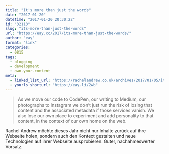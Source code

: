 ```yaml
---
title: "It's more than just the words"
date: "2017-01-20"
datetime: "2017-01-20 20:30:22"
id: "32113"
slug: "its-more-than-just-the-words"
url: "https://eay.cc/2017/its-more-than-just-the-words/"
author: "eay"
format: "link"
categories:
  - 0815
tags:
  - blogging
  - development
  - own-your-content
meta:
  - linked_list_url: "https://rachelandrew.co.uk/archives/2017/01/05/its-more-than-just-the-words/"
  - yourls_shorturl: "https://eay.li/2wb"
---
```


> As we move our code to CodePen, our writing to Medium, our photographs to Instagram we don’t just run the risk of losing that content and the associated metadata if those services vanish. We also lose our own place to experiment and add personality to that content, in the context of our own home on the web.

Rachel Andrew möchte dieses Jahr nicht nur Inhalte zurück auf ihre Webseite holen, sondern auch den Kontext gestalten und neue Technologien auf ihrer Webseite ausprobieren. Guter, nachahmeswerter Vorsatz.

